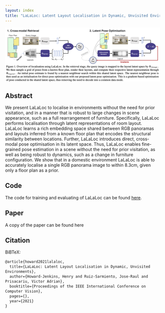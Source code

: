 ```yaml
---
layout: index
title: "LaLaLoc: Latent Layout Localisation in Dynamic, Unvisited Environments"
---
```


![Overview Image](images/overview.png)


## Abstract
We present LaLaLoc to localise in environments without the need for prior visitation, and in a manner that is robust to large changes in scene appearance, such as a full rearrangement of furniture. Specifically, LaLaLoc performs localisation through latent representations of room layout. LaLaLoc learns a rich embedding space shared between RGB panoramas and layouts inferred from a known floor plan that encodes the structural similarity between locations. Further, LaLaLoc introduces direct, cross-modal pose optimisation in its latent space. Thus, LaLaLoc enables fine-grained pose estimation in a scene without the need for prior visitation, as well as being robust to dynamics, such as a change in furniture configuration. We show that in a domestic environment LaLaLoc is able to accurately localise a single RGB panorama image to within 8.3cm, given only a floor plan as a prior.

## Code

The code for training and evaluating of LaLaLoc can be found [here](https://github.com/ActiveVisionLab/LaLaLoc).

## Paper

A copy of the paper can be found <link rel="prefetch" href="https://openaccess.thecvf.com/content/ICCV2021/papers/Howard-Jenkins_LaLaLoc_Latent_Layout_Localisation_in_Dynamic_Unvisited_Environments_ICCV_2021_paper.pdf">here</link>

## Citation

BiBTeX:

```
@article{howard2021lalaloc,
  title={LaLaLoc: Latent Layout Localisation in Dynamic, Unvisited Environments},
  author={Howard-Jenkins, Henry and Ruiz-Sarmiento, Jose-Raul and Prisacariu, Victor Adrian},
  booktitle={Proceedings of the IEEE International Conference on Computer Vision},
  pages={},
  year={2021}
}
```